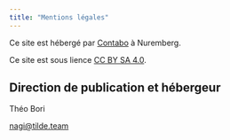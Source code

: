 ```yaml
---
title: "Mentions légales"
---
```


Ce site est hébergé par [Contabo](https://contabo.com/) à Nuremberg.

Ce site est sous lience [CC BY SA 4.0](https://creativecommons.org/licenses/by-sa/4.0/deed.fr).

## Direction de publication et hébergeur

Théo Bori

nagi@tilde.team
